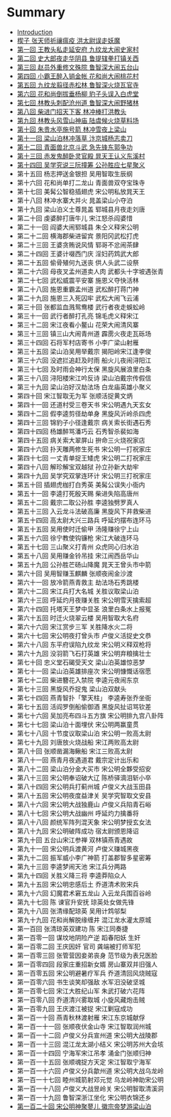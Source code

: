 # Summary

* [Introduction](README.md)
* [楔子 张天师祈禳瘟疫 洪太尉误走妖魔](xie_zi_zhang_tian_shi_qi_rang_wen_yi_hong_tai_wei_wu_zou_yao_mo.md)
* [第一回 王教头私走延安府 九纹龙大闹史家村](di_yi_hui_wang_jiao_tou_si_zou_yan_an_fu_jiu_wen_long_da_nao_shi_jia_cun.md)
* [第二回 史大郎夜走华阴县 鲁提辖拳打镇关西](di_er_hui_shi_da_lang_ye_zou_hua_yin_xian_lu_ti_xia_quan_da_zhen_guan_xi.md)
* [第三回 赵员外重修文殊院 鲁智深大闹五台山](di_san_hui_zhao_yuan_wai_zhong_xiu_wen_shu_yuan_lu_zhi_shen_da_nao_wu_tai_shan.md)
* [第四回 小霸王醉入销金帐 花和尚大闹桃花村](di_si_hui_xiao_ba_wang_zui_ru_xiao_jin_zhang_hua_he_shang_da_nao_tao_hua_cun.md)
* [第五回 九纹龙翦径赤松林 鲁智深火烧瓦官寺](di_wu_hui_jiu_wen_long_jian_jing_chi_song_lin_lu_zhi_shen_huo_shao_wa_guan_si.md)
* [第六回 花和尚倒拔垂杨柳 豹子头误入白虎堂](di_liu_hui_hua_he_shang_dao_ba_chui_yang_liu_bao_zi_tou_wu_ru_bai_hu_tang.md)
* [第七回 林教头刺配沧州道 鲁智深大闹野猪林](di_qi_hui_lin_jiao_tou_ci_pei_cang_zhou_dao_lu_zhi_shen_da_nao_ye_zhu_lin.md)
* [第八回 柴进门招天下客 林冲棒打洪教头](di_ba_hui_chai_jin_men_zhao_tian_xia_ke_lin_chong_bang_da_hong_jiao_tou.md)
* [第九回 林教头风雪山神庙 陆虞候火烧草料场](di_jiu_hui_lin_jiao_tou_feng_xue_shan_shen_miao_lu_yu_hou_huo_shao_cao_liao_chang.md)
* [第十回 朱贵水亭施号箭 林冲雪夜上梁山](di_shi_hui_zhu_gui_shui_ting_shi_hao_jian_lin_chong_xue_ye_shang_liang_shan.md)
* [第十一回 梁山泊林冲落草 汴京城杨志卖刀](di_shi_yi_hui_liang_shan_bo_lin_chong_luo_cao_bian_jing_cheng_yang_zhi_mai_dao.md)
* [第十二回 青面兽北京斗武 急先锋东郭争功](di_shi_er_hui_qing_mian_shou_bei_jing_dou_wu_ji_xian_feng_dong_guo_zheng_gong.md)
* [第十三回 赤发鬼醉卧灵官殿 晁天王认义东溪村](di_shi_san_hui_chi_fa_gui_zui_wo_ling_guan_dian_chao_tian_wang_ren_yi_dong_xi_cun.md)
* [第十四回 吴学究说三阮撞筹 公孙胜应七星聚义](di_shi_si_hui_wu_xue_jiu_shuo_san_ruan_zhuang_chou_gong_sun_sheng_ying_qi_xing_ju_yi.md)
* 第十五回 杨志押送金银担 吴用智取生辰纲
* 第十六回 花和尚单打二龙山 青面兽双夺宝珠寺
* 第十七回 美髯公智稳插翅虎 宋公明私放晁天王
* 第十八回 林冲水寨大并火 晁盖梁山小夺泊
* 第十九回 梁山泊义士尊晁盖 郓城县月夜走刘唐
* 第二十回 虔婆醉打唐牛儿 宋江怒杀阎婆惜
* 第二十一回 阎婆大闹郓城县 朱仝义释宋公明
* 第二十二回 横海郡柴进留宾 景阳冈武松打虎
* 第二十三回 王婆贪贿说风情 郓哥不忿闹茶肆
* 第二十四回 王婆计啜西门庆 淫妇药鸩武大郎
* 第二十五回 偷骨殖何九送丧 供人头武二设祭
* 第二十六回 母夜叉孟州道卖人肉 武都头十字坡遇张青
* 第二十七回 武松威震平安寨 施恩义夺快活林
* 第二十八回 施恩重霸孟州道 武松醉打蒋门神
* 第二十九回 施恩三入死囚牢 武松大闹飞云浦
* 第三十回 张都监血溅鸳鸯楼 武行者夜走蜈蚣岭
* 第三十一回 武行者醉打孔亮 锦毛虎义释宋江
* 第三十二回 宋江夜看小鳌山 花荣大闹清风寨
* 第三十三回 镇三山大闹青州道 霹雳火夜走瓦砾场
* 第三十四回 石将军村店寄书 小李广梁山射雁
* 第三十五回 梁山泊吴用举戴宗 揭阳岭宋江逢李俊
* 第三十六回 没遮拦追赶及时雨 船火儿夜闹浔阳江
* 第三十七回 及时雨会神行太保 黑旋风展浪里白条
* 第三十八回 浔阳楼宋江吟反诗 梁山泊戴宗传假信
* 第三十九回 梁山泊好汉劫法场 白龙庙英雄小聚义
* 第四十回 宋江智取无为军 张顺活捉黄文炳
* 第四十一回 还道村受三卷天书 宋公明遇九天玄女
* 第四十二回 假李逵剪径劫单身 黑旋风沂岭杀四虎
* 第四十三回 锦豹子小径逢戴宗 病关索长街遇石秀
* 第四十四回 杨雄醉骂潘巧云 石秀智杀裴如海
* 第四十五回 病关索大翠屏山 拚命三火烧祝家店
* 第四十六回 扑天雕两修生死书 宋公明一打祝家庄
* 第四十七回 一丈青单捉王矮虎 宋公明二打祝家庄
* 第四十八回 解珍解宝双越狱 孙立孙新大劫牢
* 第四十九回 吴学究双掌连环计 宋公明三打祝家庄
* 第五十回 插翅虎枷打白秀英 美髯公误失小衙内
* 第五十一回 李逵打死殷天赐 柴进失陷高唐州
* 第五十二回 戴宗二取公孙胜 李逵独劈罗真人
* 第五十三回 入云龙斗法破高廉 黑旋风下井救柴进
* 第五十四回 高太尉大兴三路兵 呼延灼摆布连环马
* 第五十五回 吴用使时迁偷甲 汤隆赚徐宁上山
* 第五十六回 徐宁教使钩镰枪 宋江大破连环马
* 第五十七回 三山聚义打青州 众虎同心归水泊
* 第五十八回 吴用赚金铃吊挂 宋江闹西岳华山
* 第五十九回 公孙胜芒砀山降魔 晁天王曾头市中箭
* 第六十回 吴用智赚玉麒麟 张顺夜闹金沙渡
* 第六十一回 放冷箭燕青救主 劫法场石秀跳楼
* 第六十二回 宋江兵打大名城 关胜议取梁山泊
* 第六十三回 呼延灼月夜赚关胜 宋公明雪天擒索超
* 第六十四回 托塔天王梦中显圣 浪里白条水上报冤
* 第六十五回 时迁火烧翠云楼 吴用智取大名府
* 第六十六回 宋江赏步三军 关胜降水火二将
* 第六十七回 宋公明夜打曾头市 卢俊义活捉史文恭
* 第六十八回 东平府误陷九纹龙 宋公明义释双枪将
* 第六十九回 没羽箭飞石打英雄 宋公明弃粮擒壮士
* 第七十回 忠义堂石碣受天文 梁山泊英雄惊恶梦
* 第七十一回 梁山泊英雄排座次 宋公明慷慨话宿愿
* 第七十二回 柴进簪花入禁院 李逵元夜闹东京
* 第七十三回 黑旋风乔捉鬼 梁山泊双献头
* 第七十四回 燕青智扑「擎天柱」 李逵寿张乔坐衙
* 第七十五回 活阎罗倒船偷御酒 黑旋风扯诏骂钦差
* 第七十六回 吴加亮布四斗五方旗 宋公明排九宫八卦阵
* 第七十七回 梁山泊十面埋伏 宋公明两赢童贯
* 第七十八回 十节度议取梁山泊 宋公明一败高太尉
* 第七十九回 刘唐放火烧战船 宋江两败高太尉
* 第八十回 张顺凿漏海鳅船 宋江三败高太尉
* 第八十一回 燕青月夜遇道君 戴宗定计出乐和
* 第八十二回 梁山泊分金大买市 宋公明全夥受招安
* 第八十三回 宋公明奉诏破大辽 陈桥驿滴泪斩小卒
* 第八十四回 宋公明兵打蓟州城 卢俊义大战玉田县
* 第八十五回 宋公明夜度益津关 吴学究智取文安县
* 第八十六回 宋公明大战独鹿山 卢俊义兵陷青石峪
* 第八十七回 宋公明大战幽州 呼延灼力擒番将
* 第八十八回 颜统军阵列混天象 宋公明梦授玄女法
* 第八十九回 宋公明破阵成功 宿太尉颁恩降诏
* 第九十回 五台山宋江参禅 双林镇燕青遇故
* 第九十一回 宋公明兵渡黄河 卢俊义赚城黑夜
* 第九十二回 振军威小李广神箭 打盖郡智多星密筹
* 第九十三回 李逵梦闹天池 宋江兵分两路
* 第九十四回 关胜义降三将 李逵莽陷众人
* 第九十五回 宋公明忠感后土 乔道清术败宋兵
* 第九十六回 幻魔君术窘五龙山 入云龙兵围百谷岭
* 第九十七回 陈 谏官升安抚 琼英处女做先锋
* 第九十八回 张清缘配琼英 吴用计鸩邬梨
* 第九十九回 花和尚解脱缘缠井 混江龙水灌太原城
* 第一百回 张清琼英双建功 陈 宋江同奏捷
* 第一百零一回 谋坟地阴险产逆 蹈春阳妖 生奸
* 第一百零二回 王庆因奸 官司 龚端被打师军犯
* 第一百零三回 张管营因妾弟丧身 范节级为表兄医脸
* 第一百零四回 段家庄重招新女婿 房山寨双并旧强人
* 第一百零五回 宋公明避暑疗军兵 乔道清回风烧贼寇
* 第一百零六回 书生谈笑却强敌 水军汨没破坚城
* 第一百零七回 宋江大胜纪山军 朱武打破六花阵
* 第一百零八回 乔道清兴雾取城 小旋风藏炮击贼
* 第一百零九回 王庆渡江被捉 宋江剿寇成功
* 第一百一十回 燕青秋林渡射雁 宋江东京城献俘
* 第一百一十一回 张顺夜伏金山寺 宋江智取润州城
* 第一百一十二回 卢俊义分兵宣州道 宋公明大战陵郡
* 第一百一十三回 混江龙太湖小结义 宋公明苏州大会垓
* 第一百一十四回 宁海军宋江吊孝 涌金门张顺归神
* 第一百一十五回 张顺魂捉方天定 宋江智取宁海军
* 第一百一十六回 卢俊义分兵歙州道 宋公明大战乌龙岭
* 第一百一十七回 睦州城箭射邓元觉 乌龙岭神助宋公明
* 第一百一十八回 卢俊义大战昱岭关 宋公明智取清溪洞
* 第一百一十九回 鲁智深浙江坐化 宋公明衣锦还乡
* [第一百二十回 宋公明神聚蓼儿 徽宗帝梦游梁山泊](di_yi_bai_er_shi_hui_song_gong_ming_shen_ju_liao_er_hui_zong_di_meng_you_liang_shan_bo.md)

